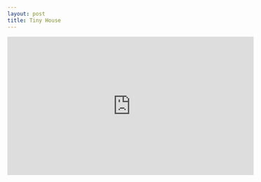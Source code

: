```yaml
---
layout: post
title: Tiny House
---
```


<iframe width="560" height="315" src="https://www.youtube.com/embed/VckbqU4kK2I" frameborder="0" allowfullscreen></iframe>